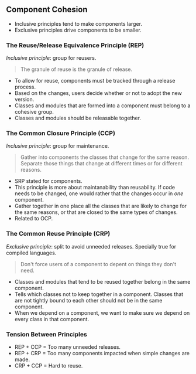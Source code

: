 ## Component Cohesion

- Inclusive principles tend to make components larger.
- Exclusive principles drive components to be smaller.

### The Reuse/Release Equivalence Principle (REP)

*Inclusive principle*: group for reusers.

> The granule of reuse is the granule of release.

- To allow for reuse, components must be tracked through a release
  process.
- Based on the changes, users decide whether or not to adopt the new
  version.
- Classes and modules that are formed into a component must belong to
  a cohesive group.
- Classes and modules should be releasable together.

### The Common Closure Principle (CCP)

*Inclusive principle*: group for maintenance.

> Gather into components the classes that change for the same reason.
> Separate those things that change at different times or for
> different reasons.

- SRP stated for components.
- This principle is more about maintanability than reusability. If
  code needs to be changed, one would rather that the changes occur in
  *one* component.
- Gather together in one place all the classes that are likely to
  change for the same reasons, or that are closed to the same types of
  changes.
- Related to OCP.

### The Common Reuse Principle (CRP)

*Exclusive principle*: split to avoid unneeded releases. Specially
true for compiled languages.

> Don't force users of a component to depent on things they don't
> need.

- Classes and modules that tend to be reused together belong in the
  same component.
- Tells which classes not to keep together in a component. Classes
  that are not tightly bound to each other should not be in the same
  component.
- When we depend on a component, we want to make sure we depend on
  every class in that component.

### Tension Between Principles

- REP + CCP = Too many unneeded releases.
- REP + CRP = Too many components impacted when simple changes are
  made.
- CRP + CCP = Hard to reuse.
